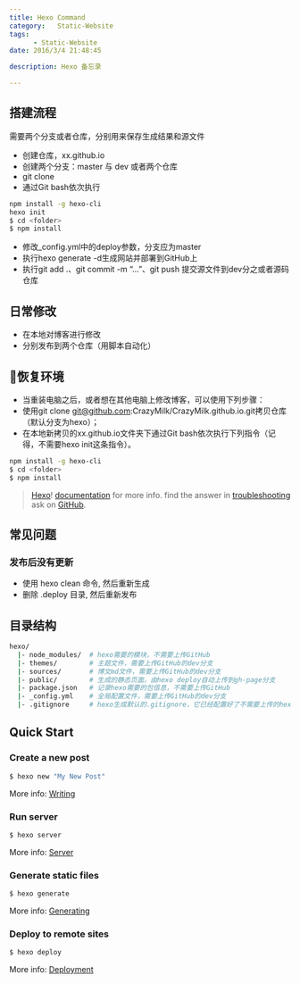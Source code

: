 ```yaml
---
title: Hexo Command
category:   Static-Website
tags:
      - Static-Website
date: 2016/3/4 21:48:45

description: Hexo 备忘录

---
```


## 搭建流程
 需要两个分支或者仓库，分别用来保存生成结果和源文件
 - 创建仓库，xx.github.io
 - 创建两个分支：master 与 dev 或者两个仓库
 - git clone
 - 通过Git bash依次执行

``` bash
npm install -g hexo-cli
hexo init
$ cd <folder>
$ npm install
```

 - 修改_config.yml中的deploy参数，分支应为master
 - 执行hexo generate -d生成网站并部署到GitHub上
 - 执行git add .、git commit -m “…”、git push 提交源文件到dev分之或者源码仓库

<!--more-->

## 日常修改
 - 在本地对博客进行修改
 - 分别发布到两个仓库（用脚本自动化）

## 恢复环境
 - 当重装电脑之后，或者想在其他电脑上修改博客，可以使用下列步骤：
 - 使用git clone git@github.com:CrazyMilk/CrazyMilk.github.io.git拷贝仓库（默认分支为hexo）；
 - 在本地新拷贝的xx.github.io文件夹下通过Git bash依次执行下列指令（记得，不需要hexo init这条指令）。
``` bash
npm install -g hexo-cli
$ cd <folder>
$ npm install
```


>  [Hexo](https://hexo.io/)!
>  [documentation](https://hexo.io/docs/) for more info.
>  find the answer in [troubleshooting](https://hexo.io/docs/troubleshooting.html)
>  ask on [GitHub](https://github.com/hexojs/hexo/issues).


## 常见问题

### 发布后没有更新
- 使用 hexo clean 命令, 然后重新生成
- 删除 .deploy 目录, 然后重新发布




## 目录结构

``` bash
hexo/
  |- node_modules/  # hexo需要的模块，不需要上传GitHub
  |- themes/        # 主题文件，需要上传GitHub的dev分支
  |- sources/       # 博文md文件，需要上传GitHub的dev分支
  |- public/        # 生成的静态页面，由hexo deploy自动上传到gh-page分支
  |- package.json   # 记录hexo需要的包信息，不需要上传GitHub
  |- _config.yml    # 全局配置文件，需要上传GitHub的dev分支
  |- .gitignore     # hexo生成默认的.gitignore，它已经配置好了不需要上传的hexo文件
```

## Quick Start

### Create a new post

``` bash
$ hexo new "My New Post"
```

More info: [Writing](https://hexo.io/docs/writing.html)

### Run server

``` bash
$ hexo server
```

More info: [Server](https://hexo.io/docs/server.html)

### Generate static files

``` bash
$ hexo generate
```

More info: [Generating](https://hexo.io/docs/generating.html)

### Deploy to remote sites

``` bash
$ hexo deploy
```

More info: [Deployment](https://hexo.io/docs/deployment.html)
